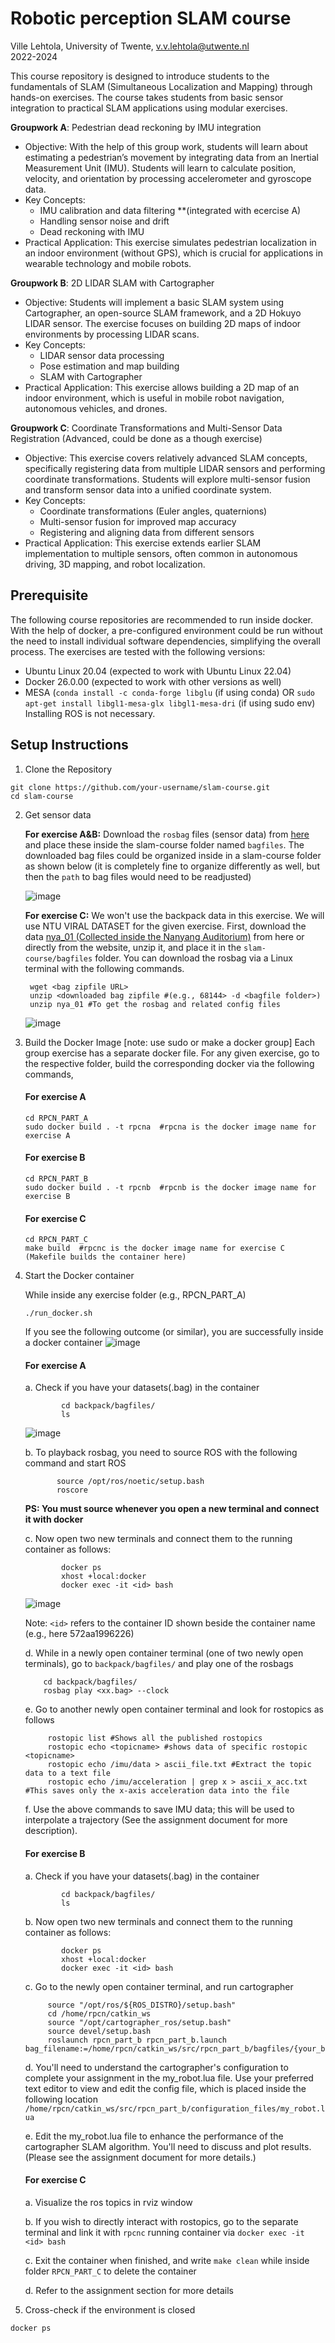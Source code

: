 # Robotic perception SLAM course

Ville Lehtola, University of Twente, v.v.lehtola@utwente.nl   
2022-2024

This course repository is designed to introduce students to the fundamentals of SLAM (Simultaneous Localization and Mapping) through hands-on exercises. The course takes students from basic sensor integration to practical SLAM applications using modular exercises.

**Groupwork A**: Pedestrian dead reckoning by IMU integration
- Objective: With the help of this group work, students will learn about estimating a pedestrian’s movement by integrating data from an Inertial Measurement Unit (IMU). Students will learn to calculate position, velocity, and orientation by processing accelerometer and gyroscope data.
- Key Concepts:
  *  IMU calibration and data filtering **(integrated with ecercise A)
  *  Handling sensor noise and drift
  *  Dead reckoning with IMU
- Practical Application: This exercise simulates pedestrian localization in an indoor environment (without GPS), which is crucial for applications in wearable technology and mobile robots.

**Groupwork B**: 2D LIDAR SLAM with Cartographer
- Objective: Students will implement a basic SLAM system using Cartographer, an open-source SLAM framework, and a 2D Hokuyo LIDAR sensor. The exercise focuses on building 2D maps of indoor environments by processing LIDAR scans.
- Key Concepts:
  * LIDAR sensor data processing
  * Pose estimation and map building
  * SLAM with Cartographer
- Practical Application: This exercise allows building a 2D map of an indoor environment, which is useful in mobile robot navigation, autonomous vehicles, and drones.

**Groupwork C**: Coordinate Transformations and Multi-Sensor Data Registration (Advanced, could be done as a though exercise)
- Objective: This exercise covers relatively advanced SLAM concepts, specifically registering data from multiple LIDAR sensors and performing coordinate transformations. Students will explore multi-sensor fusion and transform sensor data into a unified coordinate system.
- Key Concepts:
  * Coordinate transformations (Euler angles, quaternions)
  * Multi-sensor fusion for improved map accuracy
  * Registering and aligning data from different sensors
- Practical Application: This exercise extends earlier SLAM implementation to multiple sensors, often common in autonomous driving, 3D mapping, and robot localization.

## Prerequisite
 The following course repositories are recommended to run inside docker. With the help of docker, a pre-configured environment could be run without the need to install individual software dependencies, simplifying the overall process. The exercises are tested with the following versions:
 * Ubuntu Linux 20.04 (expected to work with Ubuntu Linux 22.04)
 * Docker 26.0.00 (expected to work with other versions as well)
 * MESA (`conda install -c conda-forge libglu` (if using conda) OR `sudo apt-get install libgl1-mesa-glx libgl1-mesa-dri` (if using sudo env)
Installing ROS is not necessary.

## Setup Instructions
1. Clone the Repository
```
git clone https://github.com/your-username/slam-course.git
cd slam-course
```
2. Get sensor data
  
	**For exercise A&B:** Download the `rosbag` files (sensor data) from [here](https://surfdrive.surf.nl/files/index.php/s/cKCFQRLSTa5dfBF) and place these inside the slam-course folder 	named `bagfiles`. The downloaded bag files could be organized inside in a slam-course folder as shown below (it is completely fine to organize differently as well, but then the 	`path` to bag files would need to be readjusted)

	![image](https://github.com/user-attachments/assets/da64c136-003a-4d76-a56f-78abcb296405)


	**For exercise C:** We won't use the backpack data in this exercise. We will use NTU VIRAL DATASET for the given exercise.
	First, download the data [nya_01 (Collected inside the Nanyang Auditorium)](https://researchdata.ntu.edu.sg/api/access/datafile/68144) from here or directly from the website, unzip 	it, and place it in the `slam-course/bagfiles` folder. You can download the rosbag via a Linux terminal with the following commands.
	            
		wget <bag zipfile URL>
		unzip <downloaded bag zipfile #(e.g., 68144> -d <bagfile folder>)
		unzip nya_01 #To get the rosbag and related config files
     
	![image](https://github.com/user-attachments/assets/7fcdfa35-a7a8-4142-9c4c-4249ba577276)


4. Build the Docker Image [note: use sudo or make a docker group]
Each group exercise has a separate docker file. For any given exercise, go to the respective folder, build the corresponding docker via the following commands,
    #### For exercise A
    ```
    cd RPCN_PART_A
    sudo docker build . -t rpcna  #rpcna is the docker image name for exercise A  
    ```
    #### For exercise B
    ```
    cd RPCN_PART_B
    sudo docker build . -t rpcnb  #rpcnb is the docker image name for exercise B  
    ```
    #### For exercise C
    ```
    cd RPCN_PART_C
    make build  #rpcnc is the docker image name for exercise C  (Makefile builds the container here)
    ```
 
3. Start the Docker container
   
    While inside any exercise folder (e.g., RPCN_PART_A) 
     ```
     ./run_docker.sh 
     ```
     If you see the following outcome (or similar), you are successfully inside a docker container
     ![image](https://github.com/user-attachments/assets/04e55f15-0ebe-473f-939c-340f6beb8a4b)

   	#### For exercise A 
	a. Check if you have your datasets(.bag) in the container

	           cd backpack/bagfiles/
	           ls

	![image](https://github.com/user-attachments/assets/3d72a93c-0fec-4f36-b609-755480f0e8b3)
	           
	b. To playback rosbag, you need to source ROS with the following command and start ROS
	   
	          source /opt/ros/noetic/setup.bash
	          roscore
	
	
	**PS: You must source whenever you open a new terminal and connect it with docker**
	           
	c. Now open two new terminals and connect them to the running container as follows:
	   
	       	   
	           docker ps
	           xhost +local:docker
	           docker exec -it <id> bash
	           
	![image](https://github.com/user-attachments/assets/626903ff-b364-4c63-b633-4077028c9afa)
	
	Note: `<id>` refers to the container ID shown beside the container name (e.g., here 572aa1996226)

     
	d. While in a newly open container terminal (one of two newly open terminals), go to `backpack/bagfiles/` and play one of the rosbags

           cd backpack/bagfiles/
           rosbag play <xx.bag> --clock
   
	e. Go to another newly open container terminal and look for rostopics as follows

            rostopic list #Shows all the published rostopics
            rostopic echo <topicname> #shows data of specific rostopic <topicname>
            rostopic echo /imu/data > ascii_file.txt #Extract the topic data to a text file
            rostopic echo /imu/acceleration | grep x > ascii_x_acc.txt #This saves only the x-axis acceleration data into the file

	f. Use the above commands to save IMU data; this will be used to interpolate a trajectory (See the assignment document for more description).

     #### For exercise B
   	a. Check if you have your datasets(.bag) in the container
   
	           cd backpack/bagfiles/
	           ls

   
	b. Now open two new terminals and connect them to the running container as follows:
	   
	       	   
	           docker ps
	           xhost +local:docker
	           docker exec -it <id> bash
   
	c. Go to the newly open container terminal, and run cartographer
            
            source "/opt/ros/${ROS_DISTRO}/setup.bash"
            cd /home/rpcn/catkin_ws
            source "/opt/cartographer_ros/setup.bash"
            source devel/setup.bash
            roslaunch rpcn_part_b rpcn_part_b.launch bag_filename:=/home/rpcn/catkin_ws/src/rpcn_part_b/bagfiles/{your_bag_file_name}

	d. You'll need to understand the cartographer's configuration to complete your assignment in the my_robot.lua file.
        Use your preferred text editor to view and edit the config file, which is placed inside the following location
	       `/home/rpcn/catkin_ws/src/rpcn_part_b/configuration_files/my_robot.lua`
   
	e.  Edit the my_robot.lua file to enhance the performance of the cartographer SLAM algorithm.
   You'll need to discuss and plot results. (Please see the assignment document for more details.)

     #### For exercise C
   
	a. Visualize the ros topics in rviz window

	b. If you wish to directly interact with rostopics, go to the separate terminal and link it with `rpcnc` running container via `docker exec -it <id> bash`

	c. Exit the container when finished, and write `make clean` while inside folder `RPCN_PART_C` to delete the container

	d. Refer to the assignment section for more details



6. Cross-check if the environment is closed
```
docker ps
```

